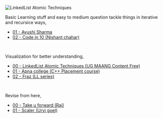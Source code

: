 ![LinkedList Atomic Techniques](https://github.com/Mehul237/A2Z-DSA-Course/assets/117193057/1e728a10-9f98-4765-ad02-cee13a526598)


Basic Learning stuff and easy to medium question tackle things in iterative and recursice ways, <br>
- [01 - Ayushi Sharma](https://youtube.com/playlist?list=PLPyD8bF-abzuor0yYzO1g7v8y7u6vO-Fe&feature=shared)
- [02 - Code in 10 (Nishant chahar)](https://youtube.com/playlist?list=PLvg-AaxR3aaZjfDw-UxR7naC7tM4ZJkO-&feature=shared)

<br> 

Visualization for better understanding, <br>
- [00 - LinkedList Atomic Techniques (UG MAANG Content Free)](https://maang.in/courses/Linked-List-Atomic-Techniques-72?tab=chapters)
- [01 - Apna college (C++ Placement course)](https://youtu.be/bjtMCwy_LMA?feature=shared)
- [02 - Fraz (LL series)](https://youtube.com/playlist?list=PLKZaSt2df1gz775Mz-2gLpY9sld5wH8We&feature=shared)

<br>

Revise from here, <br>
- [00 - Take u forward (Raj)](https://youtube.com/playlist?list=PLgUwDviBIf0rAuz8tVcM0AymmhTRsfaLU&feature=shared)
- [01 - Scaler (Urvi goel)](https://youtube.com/playlist?list=PLLhBy6YSIT0AObjhfXVn2wHR4PqyS9s_y&feature=shared)
